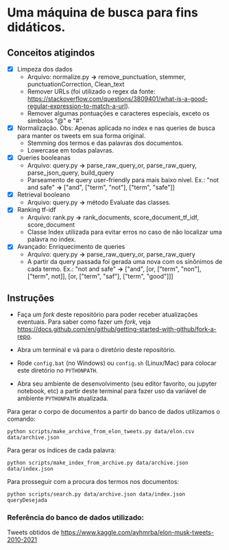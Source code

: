 # Uma máquina de busca para fins didáticos.

## Conceitos atigindos
- [x] Limpeza dos dados
    - Arquivo: normalize.py **→** remove_punctuation, stemmer, punctuationCorrection, Clean_text
    - Remover URLs (foi utilizado o regex da fonte: https://stackoverflow.com/questions/3809401/what-is-a-good-regular-expression-to-match-a-url).
    - Remover algumas pontuações e caracteres especiais, exceto os símbolos "@" e "#".  
- [x] Normalização. Obs: Apenas aplicada no index e nas queries de busca para manter os tweets em sua forma original.
    - Stemming dos termos e das palavras dos documentos.
    - Lowercase em todas palavras.
- [x] Queries booleanas
    - Arquivo: query.py **→** parse_raw_query_or, parse_raw_query, parse_json_query, build_query
    - Parseamento de query user-friendly para mais baixo nível. Ex.: "not and safe" **→** ["and",  ["term", "not"], ["term", "safe"]]
- [x] Retrieval booleano
    - Arquivo: query.py **→** método Evaluate das classes.
- [x] Ranking tf-idf
    - Arquivo: rank.py **→** rank_documents, score_document_tf_idf, score_document
    - Classe Index utilizada para evitar erros no caso de não localizar uma palavra no index. 
- [x] Avançado: Enriquecimento de queries
    - Arquivo: query.py **→** parse_raw_query_or, parse_raw_query
    - A partir da query passada foi gerada uma nova com os sinônimos de cada termo. Ex.: "not and safe" **→** ["and", [or, ["term", "non"], ["term", not]], [or, ["term", "saf"], ["term", "good"]]]
    


## Instruções

- Faça um *fork* deste repositório para poder receber atualizações eventuais. Para saber como fazer um *fork*, veja https://docs.github.com/en/github/getting-started-with-github/fork-a-repo.

- Abra um terminal e vá para o diretório deste repositório.

- Rode `config.bat` (no Windows) ou `config.sh` (Linux/Mac) para colocar este diretório no `PYTHONPATH`.

- Abra seu ambiente de desenvolvimento (seu editor favorito, ou jupyter notebook, etc) a partir deste terminal para fazer uso da variável de ambiente `PYTHONPATH` atualizada.

Para gerar o corpo de documentos a partir do banco de dados utilizamos o comando:
```
python scripts/make_archive_from_elon_tweets.py data/elon.csv data/archive.json
```

Para gerar os índices de cada palavra:
```
python scripts/make_index_from_archive.py data/archive.json data/index.json
```

Para prosseguir com a procura dos termos nos documentos:
```
python scripts/search.py data/archive.json data/index.json queryDesejada
```


### Referência do banco de dados utilizado:
Tweets obtidos de https://www.kaggle.com/ayhmrba/elon-musk-tweets-2010-2021
